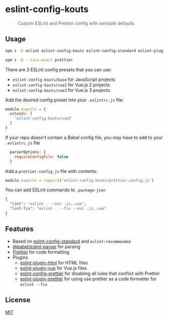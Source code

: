 # eslint-config-kouts

> Custom ESLint and Prettier config with sensible defaults

## Usage

```bash
npm i -D eslint eslint-config-kouts eslint-config-standard eslint-plugin-html eslint-plugin-import eslint-plugin-node eslint-plugin-promise@^4.3.1 eslint-plugin-vue eslint-plugin-prettier eslint-config-prettier @babel/core @babel/eslint-parser
```

```bash
npm i -D --save-exact prettier
```

There are 3 ESLint config presets that you can use:
- `eslint-config-kouts/base` for JavaScript projects
- `eslint-config-kouts/vue2` for Vue.js 2 projects
- `eslint-config-kouts/vue3` for Vue.js 3 projects

Add the desired config preset into your `.eslintrc.js` file:

```javascript
module.exports = {
  extends: [
    'eslint-config-kouts/vue2'
  ]
}
```

If your repo doesn't contain a Babel config file, you may have to
add to your `.eslintrc.js` file
```javascript
  parserOptions: {
    requireConfigFile: false
  }
```

Add a `prettier.config.js` file with contents:

```javascript
module.exports = require('eslint-config-kouts/prettier.config.js')
```

You can add ESLint commands to `.package-json`
```json
{
  "lint": "eslint . --ext .js,.vue",
  "lint-fix": "eslint . --fix --ext .js,.vue"
}
```

## Features

- Based on [eslint-config-standard](https://github.com/standard/eslint-config-standard) and `eslint:recommended`
- [@babel/eslint-parser](https://www.npmjs.com/package/@babel/eslint-parser) for parsing
- [Prettier](https://prettier.io) for code formatting
- Plugins
  - [eslint-plugin-html](https://github.com/BenoitZugmeyer/eslint-plugin-html) for HTML files
  - [eslint-plugin-vue](https://github.com/vuejs/eslint-plugin-vue/) for Vue.js files
  - [eslint-config-prettier](https://github.com/prettier/eslint-config-prettier) for disabling all rules that conflict with Prettier
  - [eslint-plugin-prettier](https://github.com/prettier/eslint-plugin-prettier) for using use prettier as a code formatter for `eslint --fix`
 
## License

[MIT](http://opensource.org/licenses/MIT)
